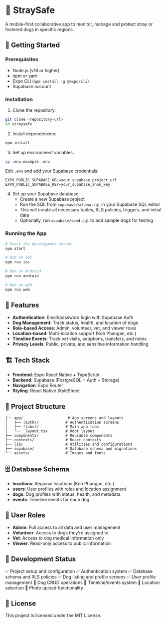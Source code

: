 # 🐾 StraySafe

A mobile-first collaborative app to monitor, manage and protect stray or fostered dogs in specific regions.

## 🚀 Getting Started

### Prerequisites

- Node.js (v18 or higher)
- npm or yarn
- Expo CLI (`npm install -g @expo/cli`)
- Supabase account

### Installation

1. Clone the repository:
```bash
git clone <repository-url>
cd straysafe
```

2. Install dependencies:
```bash
npm install
```

3. Set up environment variables:
```bash
cp .env.example .env
```

Edit `.env` and add your Supabase credentials:
```
EXPO_PUBLIC_SUPABASE_URL=your_supabase_project_url
EXPO_PUBLIC_SUPABASE_KEY=your_supabase_anon_key
```

4. Set up your Supabase database:
   - Create a new Supabase project
   - Run the SQL from `supabase/schema.sql` in your Supabase SQL editor
   - This will create all necessary tables, RLS policies, triggers, and initial data
   - Optionally, run `supabase/seed.sql` to add sample dogs for testing

### Running the App

```bash
# Start the development server
npm start

# Run on iOS
npm run ios

# Run on Android
npm run android

# Run on web
npm run web
```

## 📱 Features

- **Authentication**: Email/password login with Supabase Auth
- **Dog Management**: Track status, health, and location of dogs
- **Role-based Access**: Admin, volunteer, vet, and viewer roles
- **Location-based**: Multi-location support (Koh Phangan, etc.)
- **Timeline Events**: Track vet visits, adoptions, transfers, and notes
- **Privacy Levels**: Public, private, and sensitive information handling

## 🏗️ Tech Stack

- **Frontend**: Expo React Native + TypeScript
- **Backend**: Supabase (PostgreSQL + Auth + Storage)
- **Navigation**: Expo Router
- **Styling**: React Native StyleSheet

## 📁 Project Structure

```
├── app/                    # App screens and layouts
│   ├── (auth)/            # Authentication screens
│   ├── (tabs)/            # Main app tabs
│   └── _layout.tsx        # Root layout
├── components/            # Reusable components
├── contexts/              # React contexts
├── lib/                   # Utilities and configurations
├── supabase/              # Database schema and migrations
└── assets/                # Images and fonts
```

## 🗄️ Database Schema

- **locations**: Regional locations (Koh Phangan, etc.)
- **users**: User profiles with roles and location assignment
- **dogs**: Dog profiles with status, health, and metadata
- **events**: Timeline events for each dog

## 🔐 User Roles

- **Admin**: Full access to all data and user management
- **Volunteer**: Access to dogs they're assigned to
- **Vet**: Access to dog medical information only
- **Viewer**: Read-only access to public information

## 🚧 Development Status

✅ Project setup and configuration
✅ Authentication system
✅ Database schema and RLS policies
✅ Dog listing and profile screens
✅ User profile management
🚧 Dog CRUD operations
🚧 Timeline/events system
🚧 Location selection
🚧 Photo upload functionality

## 📝 License

This project is licensed under the MIT License.

